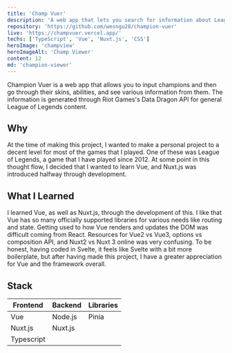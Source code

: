 ```yaml
---
title: 'Champ Vuer'
description: 'A web app that lets you search for information about League champions, including their skins, spells, and other details. First experience with Vue and Nuxt.'
repository: 'https://github.com/wesngu28/champion-vuer'
live: 'https://champvuer.vercel.app/'
techs: ['TypeScript', 'Vue', 'Nuxt.js', 'CSS']
heroImage: 'champview'
heroImageAlt: 'Champ Viewer'
content: 12
md: 'champion-viewer'
---
```


Champion Vuer is a web app that allows you to input champions and then go through their skins, abilities, and see various information from them. The information is generated through Riot Games's Data Dragon API for general League of Legends content.

## Why

At the time of making this project, I wanted to make a personal project to a decent level for most of the games that I played. One of these was League of Legends, a game that I have played since 2012. At some point in this thought flow, I decided that I wanted to learn Vue, and Nuxt.js was introduced halfway through development.

## What I Learned

I learned Vue, as well as Nuxt.js, through the development of this. I like that Vue has so many officially supported libraries for various needs like routing and state. Getting used to how Vue renders and updates the DOM was difficult coming from React. Resources for Vue2 vs Vue3, options vs composition API, and Nuxt2 vs Nuxt 3 online was very confusing. To be honest, having coded in Svelte, it feels like Svelte with a bit more boilerplate, but after having made this project, I have a greater appreciation for Vue and the framework overall.

## Stack

| Frontend    | Backend     | Libraries
| ----------- | ----------- | ----------- |
| Vue      | Node.js      | Pinia |
| Nuxt.js   |    Nuxt.js     |  |
| Typescript   |         |  |
